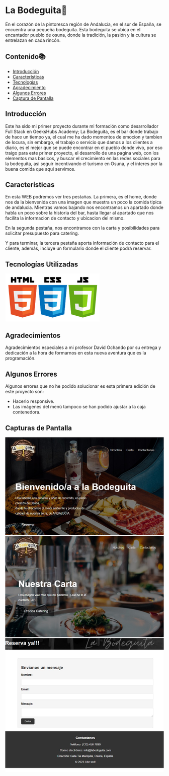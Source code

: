  # La Bodeguita🍺

En el corazón de la pintoresca región de Andalucía, en el sur de España, se encuentra una pequeña bodeguita. Esta bodeguita se ubica en el encantador pueblo de osuna, donde la tradición, la pasión y la cultura se entrelazan en cada rincón.

## Contenido📚

- [Introducción](#introducción)
- [Características](#características)
- [Tecnologías](#tecnologías-utilizadas) 
- [Agradecimiento](#agradecimientos)
- [Algunos Errores](#algunos-errores)
- [Captura de Pantalla](#capturas-de-pantalla)
 
 

## Introducción

Este ha sido mi primer proyecto durante mi formación como desarrollador Full Stack en GeeksHubs Academy; La Bodeguita, es el bar donde trabajo de hace un tiempo ya, el cual me ha dado momentos de emocion y tambien de locura, sin embargo, el trabajo o servicio que damos a los clientes a diario, es el mejor que se puede encontrar en el pueblo donde vivo, por eso traigo para este primer proyecto, el desarrollo de una pagina web, con los elementos mas basicos, y buscar el crecimiento en las redes sociales para la bodeguita, asi seguir incentivando el turismo en Osuna, y el interes por la buena comida que aqui servimos.

## Características

En esta WEB podremos ver tres pestañas. La primera, es el home, donde nos da la bienvenida con una imagen que muestra un poco la comida tipica de andalucia. Mientras vamos bajando nos encontramos un apartado donde habla un poco sobre la historia del bar, hasta llegar al apartado que nos facilita la informacion de contacto y ubicacion del mismo.

En la segunda pestaña, nos encontramos con la carta y posibilidades para solicitar presupuesto para catering.

Y para terminar, la tercera pestaña aporta información de contacto para el cliente, además, incluye un formulario donde el cliente podrá reservar.

## Tecnologías Utilizadas

<img src="./img/lenguajes_1.png" alt="drawing" width="300"/>
 
 

## Agradecimientos

Agradecimientos especiales a mi profesor David Ochando por su entrega y dedicación a la hora de formarnos en esta nueva aventura que es la programación.

## Algunos Errores

Algunos errores que no he podido solucionar es esta primera edición de este proyecto son: 

- Hacerlo responsive.
- Las imágenes del menú tampoco se han podido ajustar a la caja contenedora.

## Capturas de Pantalla
<img src="./img/CAPT1.jpg" alt="drawing" width=""/>

<img src="./img/CAPT2.jpg" alt="drawing" width=""/>

<img src="./img/CAPT3.jpg" alt="drawing" width=""/>
